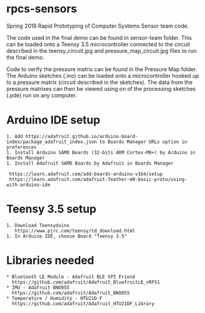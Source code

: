 # rpcs-sensors

Spring 2018 Rapid Prototyping of Computer Systems Sensor team code. 

The code used in the final demo can be found in sensor-team folder. This can be loaded onto a Teensy 3.5 microcontroller connected to the circuit described in the teensy_circuit.jpg and pressure_map_circuit.jpg files to run the final demo. 

Code to verify the pressure matrix can be found in the Pressure Map folder. The Arduino sketches (.ino) can be loaded onto a microcontroller hooked up to a pressure matrix (circuit described in the sketches). The data from the pressure matrixes can then be viewed using on of the processing sketches (.pde) run on any computer. 

# Arduino IDE setup
    1. Add https://adafruit.github.io/arduino-board-index/package_adafruit_index.json to Boards Manager URLs option in preferences
    1. Install Arduino SAMD Boards (32-bits ARM Cortex-M0+) by Arduino in Boards Manager
    1. Install Adafruit SAMD Boards by Adafruit in Boards Manager

     https://learn.adafruit.com/add-boards-arduino-v164/setup
     https://learn.adafruit.com/adafruit-feather-m0-basic-proto/using-with-arduino-ide

# Teensy 3.5 setup
    1. Download Teensyduino
       https://www.pjrc.com/teensy/td_download.html
    1. In Arduino IDE, choose Board "Teensy 3.5"

# Libraries needed
    * Bluetooth LE Module - Adafruit BLE SPI Friend 
      https://github.com/adafruit/Adafruit_BluefruitLE_nRF51
    * IMU - Adafruit BNO055
      https://github.com/adafruit/Adafruit_BNO055
    * Temperature / Humidity - HTU21D-F
      https://github.com/adafruit/Adafruit_HTU21DF_Library
     
